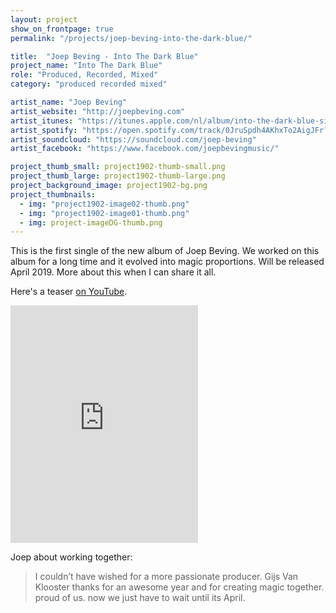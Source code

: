 ```yaml
---
layout: project
show_on_frontpage: true
permalink: "/projects/joep-beving-into-the-dark-blue/"

title:  "Joep Beving - Into The Dark Blue"
project_name: "Into The Dark Blue"
role: "Produced, Recorded, Mixed"
category: "produced recorded mixed"

artist_name: "Joep Beving"
artist_website: "http://joepbeving.com"
artist_itunes: "https://itunes.apple.com/nl/album/into-the-dark-blue-single/1449231877?l=en"
artist_spotify: "https://open.spotify.com/track/0JruSpdh4AKhxTo2AigJFr?si=SA3WKHAnTaydua_bbG1ptA"
artist_soundcloud: "https://soundcloud.com/joep-beving"
artist_facebook: "https://www.facebook.com/joepbevingmusic/"

project_thumb_small: project1902-thumb-small.png
project_thumb_large: project1902-thumb-large.png
project_background_image: project1902-bg.png
project_thumbnails:
  - img: "project1902-image02-thumb.png"
  - img: "project1902-image01-thumb.png"
  - img: project-imageDG-thumb.png
---
```


This is the first single of the new album of Joep Beving. We worked on this album for a long time and it evolved into magic proportions. Will be released April 2019. More about this when I can share it all.

Here's a teaser [on YouTube](https://www.youtube.com/watch?v=TKRBbc4uooM).

<iframe src="https://open.spotify.com/embed/track/0JruSpdh4AKhxTo2AigJFr" width="300" height="380" frameborder="0" allowtransparency="true" allow="encrypted-media"></iframe>

Joep about working together:
<blockquote>
<p>I couldn’t have wished for a more passionate producer. Gijs Van Klooster thanks for an awesome year and for creating magic together. proud of us. now we just have to wait until its April.</p>
</blockquote>



